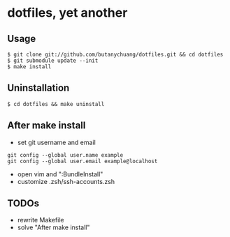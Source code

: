 dotfiles, yet another
=================




Usage
----------

```
$ git clone git://github.com/butanychuang/dotfiles.git && cd dotfiles
$ git submodule update --init
$ make install
```



Uninstallation
----------

```
$ cd dotfiles && make uninstall
```



After make install
----------

* set git username and email

```
git config --global user.name example
git config --global user.email example@localhost
```

* open vim and ":BundleInstall"
* customize .zsh/ssh-accounts.zsh



TODOs
----------

* rewrite Makefile
* solve "After make install"
